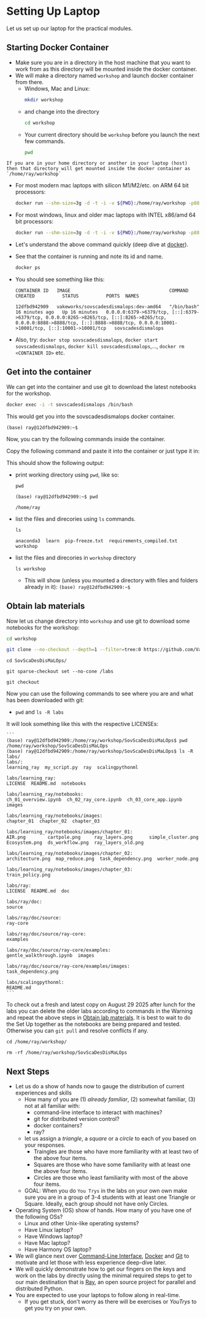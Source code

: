 # Setting Up Laptop

Let us set up our laptop for the practical modules. 

## Starting Docker Container <!--<img src="./images/UnderConstructionWarningGeekByDominiqueChappard_OpenClipArt.png" width="100" align="right" alt="Under Construction"> -->

- Make sure you are in a directory in the host machine that you want to work from as this directory will be mounted inside the docker container.
- We will make a directory named `workshop` and launch docker container from there. 
   - Windows, Mac and Linux: 
       ```sh
       mkdir workshop
       ``` 
   - and change into the directory
     ```sh
     cd workshop
     ```
   - Your current directory should be `workshop` before you launch the next few commands.
     ```sh
     pwd
     ```
```admonish warning
If you are in your home directory or another in your laptop (host) then that directory will get mounted inside the docker container as `/home/ray/workshop`
```

- For most modern mac laptops with silicon M1/M2/etc. on ARM 64 bit processors:
    ```sh
    docker run --shm-size=3g -d -t -i -v ${PWD}:/home/ray/workshop -p8888:8888 -p6379:6379 -p10001:10001 -p8265:8265 --name=sovscadesdismalops vakeworks/sovscadesdismalops:dev-arm64
    ```
- For most windows, linux and older mac laptops with INTEL x86/amd 64 bit processors:
    ```sh
    docker run --shm-size=3g -d -t -i -v ${PWD}:/home/ray/workshop -p8888:8888 -p6379:6379 -p10001:10001 -p8265:8265 --name=sovscadesdismalops vakeworks/sovscadesdismalops:dev-amd64
    ```
- Let's understand the above command quickly (deep dive at [docker](./docker.md)). 
- See that the container is running and note its id and name.
    ```sh
    docker ps
    ```
- You should see something like this:

    ```CONTAINER ID   IMAGE                                    COMMAND                  CREATED          STATUS          PORTS  NAMES```

    ```12dfbd942909   vakeworks/sovscadesdismalops:dev-amd64   "/bin/bash"              16 minutes ago   Up 16 minutes   0.0.0.0:6379->6379/tcp, [::]:6379->6379/tcp, 0.0.0.0:8265->8265/tcp, [::]:8265->8265/tcp, 0.0.0.0:8888->8888/tcp, [::]:8888->8888/tcp, 0.0.0.0:10001->10001/tcp, [::]:10001->10001/tcp   sovscadesdismalops```
 
- Also, try: `docker stop sovscadesdismalops`, `docker start sovscadesdismalops`, `docker kill sovscadesdismalops`,..., `docker rm <CONTAINER ID>` etc.

## Get into the container

We can get into the container and use git to download the latest notebooks for the workshop.

```sh
docker exec -i -t sovscadesdismalops /bin/bash
```

This would get you into the sovscadesdismalops docker container. 

``` (base) ray@12dfbd942909:~$  ```

Now, you can try the following commands inside the container.

Copy the following command and paste it into the container or just type it in:

This should show the following output:
- print working directory using `pwd`, like so: 
  ```
  pwd
  ```
  ```(base) ray@12dfbd942909:~$ pwd```

  ```/home/ray```

- list the files and direcories using `ls` commands. 
  ```
  ls
  ```
  
  ```anaconda3  learn  pip-freeze.txt  requirements_compiled.txt  workshop```

- list the files and direcories in `workshop` directory
  ```
  ls workshop
  ```
    - This will show (unless you mounted a directory with files and folders already in it):
      ```(base) ray@12dfbd942909:~$```
 
## Obtain lab materials

Now let us change directory into `workshop` and use git to download some notebooks for the workshop:

```sh
cd workshop
```

```sh
git clone --no-checkout --depth=1 --filter=tree:0 https://github.com/VakeWorks/SovScaDesDisMaLOps.git 
```

```
cd SovScaDesDisMaLOps/
```

```
git sparse-checkout set --no-cone /labs
```

```
git checkout
```

Now you can use the following commands to see where you are and what has been downloaded with git:
 - `pwd` and `ls -R labs`

It will look something like this with the respective LICENSEs:

~~~admonish note title="output"
```
(base) ray@12dfbd942909:/home/ray/workshop/SovScaDesDisMaLOps$ pwd
/home/ray/workshop/SovScaDesDisMaLOps
(base) ray@12dfbd942909:/home/ray/workshop/SovScaDesDisMaLOps$ ls -R labs/
labs/:
learning_ray  my_script.py  ray  scalingpythonml

labs/learning_ray:
LICENSE  README.md  notebooks

labs/learning_ray/notebooks:
ch_01_overview.ipynb  ch_02_ray_core.ipynb  ch_03_core_app.ipynb  images

labs/learning_ray/notebooks/images:
chapter_01  chapter_02  chapter_03

labs/learning_ray/notebooks/images/chapter_01:
AIR.png        cartpole.png     ray_layers.png      simple_cluster.png
Ecosystem.png  ds_workflow.png  ray_layers_old.png

labs/learning_ray/notebooks/images/chapter_02:
architecture.png  map_reduce.png  task_dependency.png  worker_node.png

labs/learning_ray/notebooks/images/chapter_03:
train_policy.png

labs/ray:
LICENSE  README.md  doc

labs/ray/doc:
source

labs/ray/doc/source:
ray-core

labs/ray/doc/source/ray-core:
examples

labs/ray/doc/source/ray-core/examples:
gentle_walkthrough.ipynb  images

labs/ray/doc/source/ray-core/examples/images:
task_dependency.png

labs/scalingpythonml:
README.md
```
~~~

To check out a fresh and latest copy on August 29 2025 after lunch for the labs you can delete the older labs according to commands in the Warning and repeat the above steps in [Obtain lab materials](#obtain-lab-materials). It is best to wait to do the Set Up together as the notebooks are being prepared and tested. Otherwise you can `git pull` and resolve conflicts if any.

```admonish warning
cd /home/ray/workshop/

rm -rf /home/ray/workshop/SovScaDesDisMaLOps 
```

## Next Steps

- Let us do a show of hands now to gauge the distribution of current experiences and skills
  - How many of you are (1) *already familiar*, (2) somewhat familiar, (3) not at all familiar with:
    - command-line interface to interact with machines?
    - git for distributed version control?
    - docker containers?
    - ray?
  - let us assign a *triangle*, a *square* or a *circle* to each of you based on your responses.
    - Traingles are those who have more familiarity with at least two of the above four items.
    - Squares are those who have some familiarity with at least one the above four items.
    - Circles are those who least familiarity with most of the above four items.
  - GOAL: When you do `You Trys` in the labs on your own own make sure you are in a group of 3-4 students with at least one Triangle or Square. Ideally, each group should not have only Circles.
- Operating System (OS) show of hands. How many of you have one of the following OSs?
    - Linux and other Unix-like operating systems?
    - Have Linux laptop?
    - Have Windows laptop?
    - Have Mac laptop?
    - Have Harmony OS laptop?
- We will glance next over [Command-Line Interface](./cli.md), [Docker](./docker.md) and [Git](./git.md) to motivate and let those with less experience deep-dive later.
- We will quickly demonstrate how to get our fingers on the keys and work on the labs by directly using the minimal required steps to get to our main destination that is [Ray](./ray.md), an open source project for parallel and distributed Python.
- You are expected to use your laptops to follow along in real-time. 
  - If you get stuck, don't worry as there will be exercises or *YouTrys* to get you try on your own.
